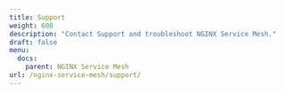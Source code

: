 ```yaml
---
title: Support
weight: 600
description: "Contact Support and troubleshoot NGINX Service Mesh."
draft: false
menu:
  docs:
    parent: NGINX Service Mesh
url: /nginx-service-mesh/support/
---
```

